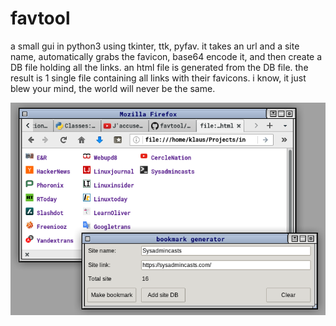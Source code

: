# favtool
a small gui in python3 using tkinter, ttk, pyfav.
it takes an url and a site name, automatically grabs the favicon, base64 encode it,
and then create a DB file holding all the links.
an html file is generated from the DB file.
the result is 1 single file containing all links with their favicons.
i know, it just blew your mind, the world will never be the same.

![Alt text](https://github.com/freeaks/favtool/blob/master/screenshot.png?raw=true?raw=true "Optional Title")

